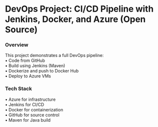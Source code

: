 <h1>DevOps Project: CI/CD Pipeline with Jenkins, Docker, and Azure (Open Source)</h1>
<h3>Overview</h3>
This project demonstrates a full DevOps pipeline:<br>
•	Code from GitHub<br>
•	Build using Jenkins (Maven)<br>
•	Dockerize and push to Docker Hub<br>
•	Deploy to Azure VMs<br>
<h3>Tech Stack</h3>
•	Azure for infrastructure<br>
•	Jenkins for CI/CD<br>
•	Docker for containerization<br>
•	GitHub for source control<br>
•	Maven for Java build<br>
